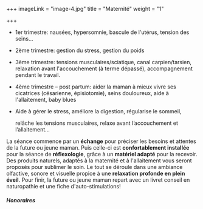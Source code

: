+++
imageLink = "image-4.jpg"
title = "Maternité"
weight = "1"

+++
* 1er trimestre: nausées, hypersomnie, bascule de l'utérus, tension des seins…
* 2ème trimestre: gestion du stress, gestion du poids
* 3ème trimestre: tensions musculaires/sciatique, canal carpien/tarsien, relaxation avant l'accouchement (à terme dépassé), accompagnement pendant le travail.
* 4ème trimestre – post partum: aider la maman à mieux vivre ses cicatrices (césarienne, épisiotomie), seins douloureux, aide à l'allaitement, baby blues
* Aide à gérer le stress, améliore la digestion, régularise le sommeil,

  relâche les tensions musculaires, relaxe avant l’accouchement et l’allaitement…

La séance commence par un **échange** pour préciser les besoins et attentes de la future ou jeune maman. Puis celle-ci est **confortablement installée** pour la séance de **réflexologie**, grâce à un **matériel adapté** pour la recevoir. Des produits naturels, adaptés à la maternité et à l'allaitement vous seront proposés pour sublimer le soin. Le tout se déroule dans une ambiance olfactive, sonore et visuelle propice à une **relaxation profonde en plein éveil**. Pour finir, la future ou jeune maman repart avec un livret conseil en naturopathie et une fiche d'auto-stimulations!

##### Honoraires